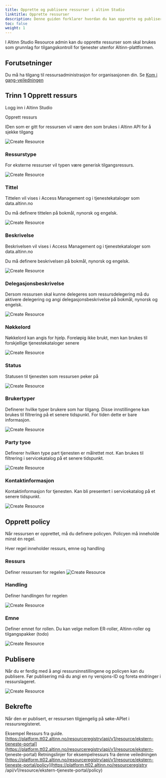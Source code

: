 ```yaml
---
title: Opprette og publisere ressurser i altinn Studio
linktitle: Opprette ressurser
description: Denne guiden forklarer hvordan du kan opprette og publisere ressurser i fra Ressursadministrasjon i Altinn Studio
toc: false
weight: 1
---
```


I Altinn Studio Resource admin kan du opprette ressurser som skal brukes som grunnlag for tilgangskontroll for tjenester utenfor Altinn-plattformen. 

## Forutsetninger

Du må ha tilgang til ressursadministrasjon for organisasjonen din. Se [Kom i gang-veiledningen](../../getting-started/resource-admin-studio)

## Trinn 1 Opprett ressurs

Logg inn i Altinn Studio

Opprett ressurs

IDen som er gitt for ressursen vil være den som brukes i Altinn API for å sjekke tilgang 


![Create Resource](create_resource_1.png)


### Ressurstype

For eksterne ressurser vil typen være generisk tilgangsressurs.


![Create Resource](create_resource_2.png)

### Tittel

Tittelen vil vises i Access Management og i tjenestekataloger som data.altinn.no

Du må definere tittelen på bokmål, nynorsk og engelsk.

![Create Resource](create_resource_3.png)

### Beskrivelse

Beskrivelsen vil vises i Access Management og i tjenestekataloger som data.altinn.no

Du må definere beskrivelsen på bokmål, nynorsk og engelsk.

![Create Resource](create_resource_4.png)


### Delegasjonsbeskrivelse

Dersom ressursen skal kunne delegeres som ressursdelegering må du aktivere delegering og angi delegasjonsbeskrivelse på bokmål, nynorsk og engelsk.

![Create Resource](create_resource_5.png)

### Nøkkelord

Nøkkelord kan angis for hjelp. Foreløpig ikke brukt, men kan brukes til forskjellige tjenestekataloger senere

![Create Resource](create_resource_6.png)

### Status

Statusen til tjenesten som ressursen peker på

![Create Resource](create_resource_7.png)


### Brukertyper

Definerer hvilke typer brukere som har tilgang. Disse innstillingene kan brukes til filtrering på et senere tidspunkt. For tiden
dette er bare informasjon. 

![Create Resource](create_resource_8.png)


### Party tyoe

Definerer hvilken type part tjenesten er målrettet mot. Kan brukes til filtrering i servicekatalog på et senere tidspunkt.

![Create Resource](create_resource_9.png)

### Kontaktinformasjon

Kontaktinformasjon for tjenesten. Kan bli presentert i servicekatalog på et senere tidspunkt.

![Create Resource](create_resource_10.png)

## Opprett policy

Når ressursen er opprettet, må du definere policyen.
Policyen må inneholde minst én regel. 

Hver regel inneholder ressurs, emne og handling

### Ressurs

Definer ressursen for regelen
![Create Resource](create_resource_11.png)


### Handling

Definer handlingen for regelen

![Create Resource](create_resource_12.png)

### Emne

Definer emnet for rollen. Du kan velge mellom ER-roller, Altinn-roller og tilgangspakker (todo)

![Create Resource](create_resource_13.png)

## Publisere

Når du er ferdig med å angi ressursinnstillingene og policyen kan du publisere.
Før publisering må du angi en ny versjons-ID og foreta endringer i ressurslageret. 

![Create Resource](create_resource_14.png)


## Bekrefte

Når den er publisert, er ressursen tilgjengelig på søke-APIet i ressursregisteret.

Eksempel Ressurs fra guide. [https://platform.tt02.altinn.no/resourceregistry/api/v1/resource/ekstern-tjeneste-portal](https://platform.tt02.altinn.no/resourceregistry/api/v1/resource/ekstern- tjeneste-portal)
Retningslinjer for eksempelressurs fra denne veiledningen [https://platform.tt02.altinn.no/resourceregistry/api/v1/resource/ekstern-tjeneste-portal/policy](https://platform.tt02.altinn.no/resourceregistry /api/v1/resource/ekstern-tjeneste-portal/policy)
